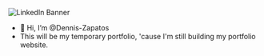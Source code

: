![LinkedIn Banner](https://github.com/Dennis-Zapatos/Dennis-Zapatos/assets/134060585/48abe1db-9782-436e-88c8-10738cd81fc0)
- 👋 Hi, I’m @Dennis-Zapatos
- This will be my temporary portfolio, 'cause I'm still building my portfolio website.

<!---
Dennis-Zapatos/Dennis-Zapatos is a ✨ special ✨ repository because its `README.md` (this file) appears on your GitHub profile.
You can click the Preview link to take a look at your changes.
--->
